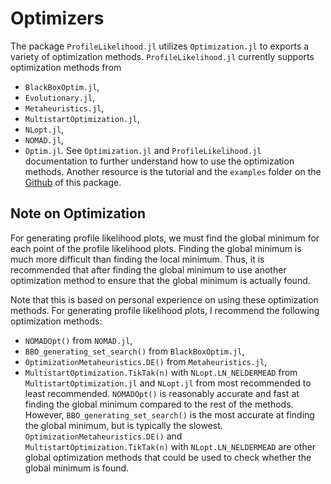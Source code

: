 # Optimizers 

The package `ProfileLikelihood.jl` utilizes `Optimization.jl` to exports a variety of
optimization methods. `ProfileLikelihood.jl` currently
supports optimization methods from 
- `BlackBoxOptim.jl`,
- `Evolutionary.jl`, 
- `Metaheuristics.jl`, 
- `MultistartOptimization.jl`, 
- `NLopt.jl`,
- `NOMAD.jl`,
- `Optim.jl`. 
See `Optimization.jl` and `ProfileLikelihood.jl` documentation to further understand 
how to use the optimization methods. Another resource is the tutorial and the `examples` folder on the
[Github](https://github.com/ph-kev/ProfileLikelihood.jl) of this package.

## Note on Optimization 
For generating profile likelihood plots, we must find the global minimum for each point of the
profile likelihood plots. Finding the global minimum is much more difficult than finding the 
local minimum. Thus, it is recommended that after finding the global minimum to use another optimization method to ensure that the global minimum is actually found.

Note that this is based on personal experience on using these optimization methods. For generating profile likelihood plots, I recommend the following optimization methods: 
- `NOMADOpt()` from `NOMAD.jl`,
- `BBO_generating_set_search()` from `BlackBoxOptim.jl`,
- `OptimizationMetaheuristics.DE()` from `Metaheuristics.jl`,
- `MultistartOptimization.TikTak(n)` with `NLopt.LN_NELDERMEAD` from `MultistartOptimization.jl` and `NLopt.jl`
from most recommended to least recommended. `NOMADOpt()` is reasonably accurate and fast at 
finding the global minimum compared to the rest of the methods. However, `BBO_generating_set_search()` is the most accurate at finding the global minimum, but 
is typically the slowest. `OptimizationMetaheuristics.DE()` and `MultistartOptimization.TikTak(n)` with `NLopt.LN_NELDERMEAD` are other global optimization methods that could be used to check whether the global minimum is found. 